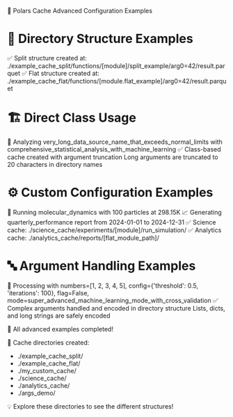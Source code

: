 🚀 Polars Cache Advanced Configuration Examples

📁 Directory Structure Examples
============================================================
✅ Split structure created at:
   ./example_cache_split/functions/[module]/split_example/arg0=42/result.parquet
✅ Flat structure created at:
   ./example_cache_flat/functions/[module.flat_example]/arg0=42/result.parquet

🏗️  Direct Class Usage
============================================================
🔬 Analyzing very_long_data_source_name_that_exceeds_normal_limits with comprehensive_statistical_analysis_with_machine_learning
✅ Class-based cache created with argument truncation
   Long arguments are truncated to 20 characters in directory names

⚙️  Custom Configuration Examples
============================================================
🧪 Running molecular_dynamics with 100 particles at 298.15K
📈 Generating quarterly_performance report from 2024-01-01 to 2024-12-31
✅ Science cache: ./science_cache/experiments/[module]/run_simulation/
✅ Analytics cache: ./analytics_cache/reports/[flat_module_path]/

🔤 Argument Handling Examples
============================================================
🔧 Processing with numbers=[1, 2, 3, 4, 5], config={'threshold': 0.5, 'iterations': 100}, flag=False, mode=super_advanced_machine_learning_mode_with_cross_validation
✅ Complex arguments handled and encoded in directory structure
   Lists, dicts, and long strings are safely encoded

🎉 All advanced examples completed!

📁 Cache directories created:
   - ./example_cache_split/
   - ./example_cache_flat/
   - ./my_custom_cache/
   - ./science_cache/
   - ./analytics_cache/
   - ./args_demo/

💡 Explore these directories to see the different structures!
